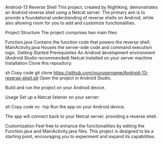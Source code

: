 Android-13 Reverse Shell
This project, created by Nightking, demonstrates an Android reverse shell using a Netcat server. The primary aim is to provide a foundational understanding of reverse shells on Android, while also allowing room for you to add and customize functionalities.

Project Structure
The project comprises two main files:

Function.java
Contains the function code that powers the reverse shell.
MainActivity.java
Houses the server-side code and command execution logic.
Getting Started
Prerequisites
An Android development environment (Android Studio recommended)
Netcat installed on your server machine
Installation
Clone this repository:

sh
Copy code
git clone https://github.com/yourusername/Android-13-reverse-shell.git
Open the project in Android Studio.

Build and run the project on your Android device.

Usage
Set up a Netcat listener on your server:

sh
Copy code
nc -lvp <your-port-number>
Run the app on your Android device.

The app will connect back to your Netcat server, providing a reverse shell.

Customization
Feel free to enhance the functionalities by editing the Function.java and MainActivity.java files. This project is designed to be a starting point, encouraging you to experiment and expand its capabilities.
